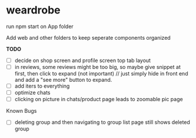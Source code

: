 # weardrobe

run npm start on App folder

Add web and other folders to keep seperate components organized


**TODO**
- [ ] decide on shop screen and profile screen top tab layout
- [ ] in reviews, some reviews might be too big, so maybe give snippet at first, then click to expand (not important) // just simply hide in front end and add a "see more" button to expand.
- [ ] add iters to everything
- [ ] optimize chats
- [ ] clicking on picture in chats/product page leads to zoomable pic page

Known Bugs
- [ ] deleting group and then navigating to group list page still shows deleted group